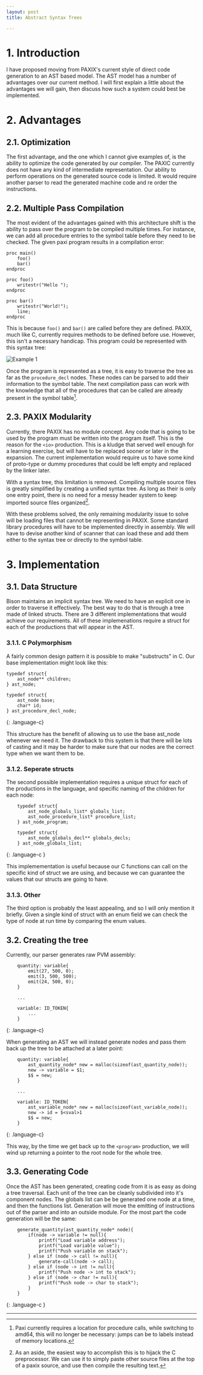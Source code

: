 ```yaml
---
layout: post
title: Abstract Syntax Trees

---
```



# 1. Introduction
I have proposed moving from PAXIX's current style of direct code generation to
an AST based model. The AST model has a number of advantages over our current 
method. I will first explain a little about the advantages we will gain, then
discuss how such a system could best be implemented.

# 2. Advantages

## 2.1. Optimization
The first advantage, and the one which I cannot give examples of, is the
ability to optimize the code generated by our compiler. The PAXIC currently does
not have any kind of intermediate representation. Our ability to perform 
operations on the generated source code is limited. It would require another 
parser to read the generated machine code and re order the instructions.

## 2.2. Multiple Pass Compilation
The most evident of the advantages gained with this architecture shift is the 
ability to pass over the program to be compiled multiple times. For instance,
we can add all procedure entries to the symbol table before they need to be 
checked. The given paxi program results in a compilation error:

	proc main()
		foo()
		bar()
	endproc

	proc foo()
		writestr("Hello ");
	endproc

	proc bar()
		writestr("World!");
		line;
	endproc


This is because `foo()` and `bar()` are called before they are defined. PAXIX, 
much like C, currently requires methods to be defined before use. However, this 
isn't a necessary handicap. This program could be represented with this syntax
tree:

![Example 1](/assets/example1.png)

Once the program is represented as a tree, it is easy to traverse the tree as
far as the `procedure_decl` nodes. These nodes can be parsed to add their 
information to the symbol table. The next compilation pass can work with the 
knowledge that all of the procedures that can be called are already present in 
the symbol table[^1].

## 2.3. PAXIX Modularity

Currently, there PAXIX has no module concept. Any code that is going to be used
by the program must be written into the program itself. This is the reason for
the `<io>` production. This is a kludge that served well enough for a learning
exercise, but will have to be replaced sooner or later in the expansion. The
current implementation would require us to have some kind of proto-type or 
dummy procedures that could be left empty and replaced by the linker later.

With a syntax tree, this limitation is removed. Compiling multiple source files
is greatly simplified by creating a unified syntax tree. As long as their is 
only one entry point, there is no need for a messy header system to keep imported
source files organized[^2].

With these problems solved, the only remaining modularity issue to solve will be
loading files that cannot be representing in PAXIX. Some standard library 
procedures will have to be implemented directly in assembly. We will have to
devise another kind of scanner that can load these and add them either to the
syntax tree or directly to the symbol table.

# 3. Implementation

## 3.1. Data Structure

Bison maintains an implicit syntax tree. We need to have an explicit one in
order to traverse it effectively. The best way to do that is through a tree made
of linked structs. There are 3 different implementations that would achieve our 
requirements. All of these implemenations require a struct for each of the 
productions that will appear in the AST.

### 3.1.1. C Polymorphism

A fairly common design pattern it is possible to make "substructs" in C. Our
base implementation might look like this:

~~~
typedef struct{
	ast_node** children;
} ast_node;

typedef struct{
	ast_node base;
	char* id;
} ast_procedure_decl_node;
~~~
{: .language-c}

This structure has the benefit of allowing us to use the base ast_node whenever
we need it. The drawback to this system is that there will be lots of casting
and it may be harder to make sure that our nodes are the correct type when we
want them to be.

### 3.1.2. Seperate structs

The second possible implementation requires a unique struct for each of the
productions in the language, and specific naming of the children for each node:

~~~
	typedef struct{
		ast_node_globals_list* globals_list;
		ast_node_procedure_list* procedure_list;
	} ast_node_program;

	typedef struct{
		ast_node_globals_decl** globals_decls;
	} ast_node_globals_list;
~~~
{: .language-c }

This implemementation is useful because our C functions can call on the specific
kind of struct we are using, and because we can guarantee the values that our
structs are going to have. 

### 3.1.3. Other

The third option is probably the least appealing, and so I will only mention it 
briefly. Given a single kind of struct with an enum field we can check the
type of node at run time by comparing the enum values.

## 3.2. Creating the tree

Currently, our parser generates raw PVM assembly:

~~~
	quantity: variable{
		emit(27, 500, 0);
		emit(3, 500, 500);
		emit(24, 500, 0);
	}

	...

	variable: ID_TOKEN{
		...
	}
~~~
{: .language-c}

When generating an AST we will instead generate nodes and pass them back up the
tree to be attached at a later point:

~~~
	quantity: variable{
		ast_quantity_node* new = malloc(sizeof(ast_quantity_node));
		new -> variable = $1;
		$$ = new;
	}

	...

	variable: ID_TOKEN{
		ast_variable_node* new = malloc(sizeof(ast_variable_node));
		new -> id = $<sval>1
		$$ = new;
	}
~~~
{: .language-c}

This way, by the time we get back up to the `<program>` production, we will
wind up returning a pointer to the root node for the whole tree.

## 3.3. Generating Code

Once the AST has been generated, creating code from it is as easy as doing a 
tree traversal. Each unit of the tree can be cleanly subdivided into it's 
component nodes. The globals list can be be generated one node at a time, and
then the functions list. Generation will move the emitting of instructions out of the 
parser and into an outside module. For the most part the code generation will be 
the same:

~~~
	generate_quantity(ast_quantity_node* node){
		if(node -> variable != null){
			printf("Load variable address");
			printf("Load variable value");
			printf("Push variable on stack");
		} else if (node -> call != null){
			generate-call(node -> call);
		} else if (node -> int != null){
			printf("Push node -> int to stack");
		} else if (node -> char != null){
			printf("Push node -> char to stack");
		}
	}
~~~
{: .language-c }

---
[^1]: Paxi currently requires a location for procedure calls, while switching 
	to amd64, this will no longer be necessary: jumps can be to labels instead of
	memory locations.

[^2]: As an aside, the easiest way to accomplish this is to hijack the C 
	preprocessor. We can use it to simply paste other source files at the top of
	a paxix source, and use then compile the resulting text.
